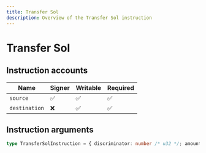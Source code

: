 ```yaml
---
title: Transfer Sol
description: Overview of the Transfer Sol instruction
---
```


# Transfer Sol

## Instruction accounts

| Name          | Signer | Writable | Required |
| ------------- | ------ | -------- | -------- |
| `source`      | ✅      | ✅        | ✅        |
| `destination` | ❌      | ✅        | ✅        |

## Instruction arguments

```ts
type TransferSolInstruction = { discriminator: number /* u32 */; amount: number /* u64 */ }
```